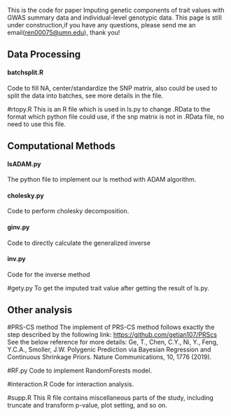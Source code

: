 This is the code for paper Imputing genetic components of trait values with GWAS summary data and individual-level genotypic data.
This page is still under construction,if you have any questions, please send me an email(ren00075@umn.edu), thank you!


## Data Processing


#### batchsplit.R
Code to fill NA, center/standardize the SNP matrix, also could be used to split the data into batches, see more details in the file.

#rtopy.R
This is an R file which is used in ls.py to change .RData to the format which python file could use, if the snp matrix is not in .RData file, no need to use this file.


## Computational Methods
#### lsADAM.py
The python file to implement our ls method with ADAM algorithm.

#### cholesky.py
Code to perform cholesky decomposition.

#### ginv.py
Code to directly calculate the generalized inverse 

#### inv.py
Code for the inverse method

#gety.py
To get the imputed trait value after getting the result of ls.py.

## Other analysis
#PRS-CS method
The implement of PRS-CS method follows exactly the step described by the following link: https://github.com/getian107/PRScs
See the below reference for more details: Ge, T., Chen, C.Y., Ni, Y., Feng, Y.C.A., Smoller, J.W. Polygenic Prediction via Bayesian Regression and Continuous Shrinkage Priors.
Nature Communications, 10, 1776 (2019). 

#RF.py
Code to implement RandomForests model.

#interaction.R
Code for interaction analysis.



#supp.R
This R file contains miscellaneous parts of the study, including truncate and transform p-value, plot setting, and so on. 
